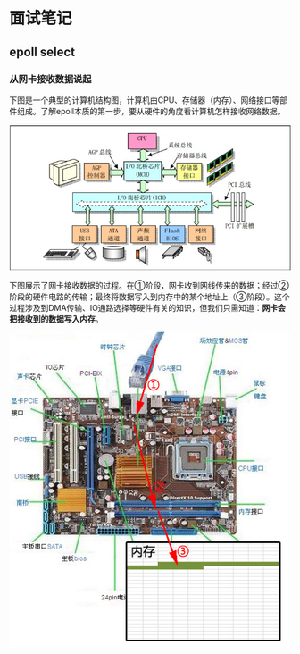 # 面试笔记
## epoll select
### 从网卡接收数据说起
下图是一个典型的计算机结构图，计算机由CPU、存储器（内存）、网络接口等部件组成。了解epoll本质的第一步，要从硬件的角度看计算机怎样接收网络数据。

![](./photo/1.png)

下图展示了网卡接收数据的过程。在①阶段，网卡收到网线传来的数据；经过②阶段的硬件电路的传输；最终将数据写入到内存中的某个地址上（③阶段）。这个过程涉及到DMA传输、IO通路选择等硬件有关的知识，但我们只需知道：**网卡会把接收到的数据写入内存**。

![](./photo/2.png)